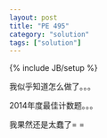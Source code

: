 ```yaml
---
layout: post
title: "PE 495"
category: "solution"
tags: ["solution"]
---
```

{% include JB/setup %}

我似乎知道怎么做了。。。

2014年度最佳计数题。。。

我果然还是太蠢了= =